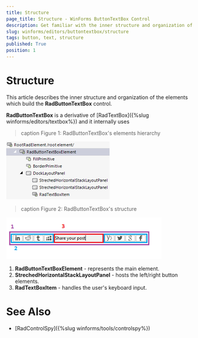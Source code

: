 ```yaml
---
title: Structure
page_title: Structure - WinForms ButtonTextBox Control
description: Get familiar with the inner structure and organization of the elements which build the WinForms ButtonTextBox control. 
slug: winforms/editors/buttontextbox/structure
tags: button, text, structure
published: True
position: 1
---
```


# Structure

This article describes the inner structure and organization of the elements which build the **RadButtonTextBox** control. 

**RadButtonTextBox** is a derivative of [RadTextBox]({%slug winforms/editors/textbox%}) and it internally uses     
        
>caption Figure 1: RadButtonTextBox's elements hierarchy

![editors-buttontextbox-structure 001](images/editors-buttontextbox-structure001.png) 

>caption Figure 2: RadButtonTextBox's structure

![editors-buttontextbox-structure 002](images/editors-buttontextbox-structure002.png)

1. **RadButtonTextBoxElement** - represents the main element.
2. **StrechedHorizontalStackLayoutPanel** - hosts the left/right button elements.
3. **RadTextBoxItem** - handles the user's keyboard input. 
 

# See Also

* [RadControlSpy]({%slug winforms/tools/controlspy%})
            

